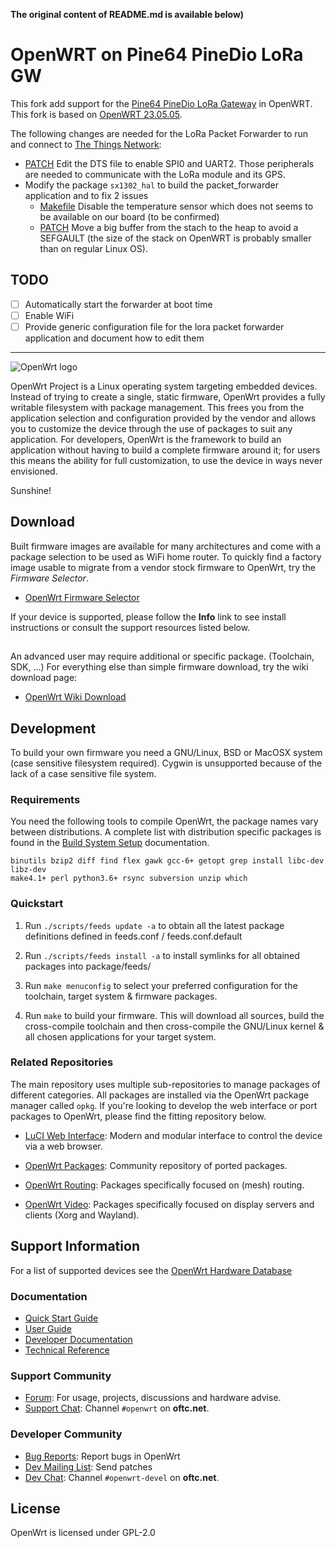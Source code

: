 **The original content of README.md is available below)**

# OpenWRT on Pine64 PineDio LoRa GW
This fork add support for the [Pine64 PineDio LoRa Gateway](https://pine64.org/documentation/Pinedio/Gateway/) in OpenWRT. This fork is based on [OpenWRT 23.05.05](https://github.com/openwrt/openwrt/tree/v23.05.5).

The following changes are needed for the LoRa Packet Forwarder to run and connect to [The Things Network](https://www.thethingsnetwork.org/):
 - [PATCH](https://github.com/JF002/openwrt/blob/pinedio-lora-gw/target/linux/sunxi/patches-5.15/999-pine64-lora-gw.patch) Edit the DTS file to enable SPI0 and UART2. Those peripherals are needed to communicate with the LoRa module and its GPS.
 - Modify the package `sx1302_hal` to build the packet_forwarder application and to fix 2 issues
   - [Makefile](https://github.com/JF002/openwrt-pinedio-lora-gw-custom-feed/blob/master/sx1302_hal_pine64/Makefile#L93) Disable the temperature sensor which does not seems to be available on our board (to be confirmed)
   - [PATCH](https://github.com/JF002/openwrt-pinedio-lora-gw-custom-feed/blob/master/sx1302_hal_pine64/patches/999-fix-and-deploy-packet-forwarder.patch) Move a big buffer from the stach to the heap to avoid a SEFGAULT (the size of the stack on OpenWRT is probably smaller than on regular Linux OS).

## TODO
 - [ ] Automatically start the forwarder at boot time
 - [ ] Enable WiFi
 -  [ ] Provide generic configuration file for the lora packet forwarder application and document how to edit them

---

![OpenWrt logo](include/logo.png)

OpenWrt Project is a Linux operating system targeting embedded devices. Instead
of trying to create a single, static firmware, OpenWrt provides a fully
writable filesystem with package management. This frees you from the
application selection and configuration provided by the vendor and allows you
to customize the device through the use of packages to suit any application.
For developers, OpenWrt is the framework to build an application without having
to build a complete firmware around it; for users this means the ability for
full customization, to use the device in ways never envisioned.

Sunshine!

## Download

Built firmware images are available for many architectures and come with a
package selection to be used as WiFi home router. To quickly find a factory
image usable to migrate from a vendor stock firmware to OpenWrt, try the
*Firmware Selector*.

* [OpenWrt Firmware Selector](https://firmware-selector.openwrt.org/)

If your device is supported, please follow the **Info** link to see install
instructions or consult the support resources listed below.

## 

An advanced user may require additional or specific package. (Toolchain, SDK, ...) For everything else than simple firmware download, try the wiki download page:

* [OpenWrt Wiki Download](https://openwrt.org/downloads)

## Development

To build your own firmware you need a GNU/Linux, BSD or MacOSX system (case
sensitive filesystem required). Cygwin is unsupported because of the lack of a
case sensitive file system.

### Requirements

You need the following tools to compile OpenWrt, the package names vary between
distributions. A complete list with distribution specific packages is found in
the [Build System Setup](https://openwrt.org/docs/guide-developer/build-system/install-buildsystem)
documentation.

```
binutils bzip2 diff find flex gawk gcc-6+ getopt grep install libc-dev libz-dev
make4.1+ perl python3.6+ rsync subversion unzip which
```

### Quickstart

1. Run `./scripts/feeds update -a` to obtain all the latest package definitions
   defined in feeds.conf / feeds.conf.default

2. Run `./scripts/feeds install -a` to install symlinks for all obtained
   packages into package/feeds/

3. Run `make menuconfig` to select your preferred configuration for the
   toolchain, target system & firmware packages.

4. Run `make` to build your firmware. This will download all sources, build the
   cross-compile toolchain and then cross-compile the GNU/Linux kernel & all chosen
   applications for your target system.

### Related Repositories

The main repository uses multiple sub-repositories to manage packages of
different categories. All packages are installed via the OpenWrt package
manager called `opkg`. If you're looking to develop the web interface or port
packages to OpenWrt, please find the fitting repository below.

* [LuCI Web Interface](https://github.com/openwrt/luci): Modern and modular
  interface to control the device via a web browser.

* [OpenWrt Packages](https://github.com/openwrt/packages): Community repository
  of ported packages.

* [OpenWrt Routing](https://github.com/openwrt/routing): Packages specifically
  focused on (mesh) routing.

* [OpenWrt Video](https://github.com/openwrt/video): Packages specifically
  focused on display servers and clients (Xorg and Wayland).

## Support Information

For a list of supported devices see the [OpenWrt Hardware Database](https://openwrt.org/supported_devices)

### Documentation

* [Quick Start Guide](https://openwrt.org/docs/guide-quick-start/start)
* [User Guide](https://openwrt.org/docs/guide-user/start)
* [Developer Documentation](https://openwrt.org/docs/guide-developer/start)
* [Technical Reference](https://openwrt.org/docs/techref/start)

### Support Community

* [Forum](https://forum.openwrt.org): For usage, projects, discussions and hardware advise.
* [Support Chat](https://webchat.oftc.net/#openwrt): Channel `#openwrt` on **oftc.net**.

### Developer Community

* [Bug Reports](https://bugs.openwrt.org): Report bugs in OpenWrt
* [Dev Mailing List](https://lists.openwrt.org/mailman/listinfo/openwrt-devel): Send patches
* [Dev Chat](https://webchat.oftc.net/#openwrt-devel): Channel `#openwrt-devel` on **oftc.net**.

## License

OpenWrt is licensed under GPL-2.0
